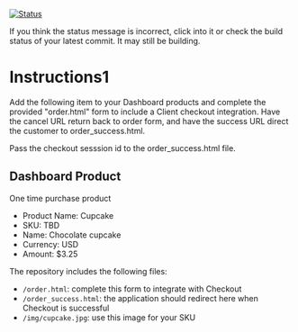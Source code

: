 [![Status](https://img.shields.io/badge/status-NOT%20SUBMITTABLE%20COMMIT:%206f9f3232f9e61981b8a62587de01a3b91ee5723e-critical.svg)](https://github.com/raysaavedra-work/bakery_scaffold_RSVyoHcjiBqbKqKM/commit/6f9f3232f9e61981b8a62587de01a3b91ee5723e)



If you think the status message is incorrect, click into it or check the build status of your latest commit. It may still be building.

# Instructions1 

Add the following item to your Dashboard products and complete the provided "order.html" form to include a Client checkout integration. Have the cancel URL return back to order form, and have the success URL direct the customer to order_success.html. 

Pass the checkout sesssion id to the order_success.html file.

## Dashboard Product
One time purchase product
* Product Name: Cupcake
* SKU: TBD
* Name: Chocolate cupcake
* Currency: USD
* Amount: $3.25

The repository includes the following files:
* `/order.html`: complete this form to integrate with Checkout
* `/order_success.html`: the application should redirect here when Checkout is successful
* `/img/cupcake.jpg`: use this image for your SKU
